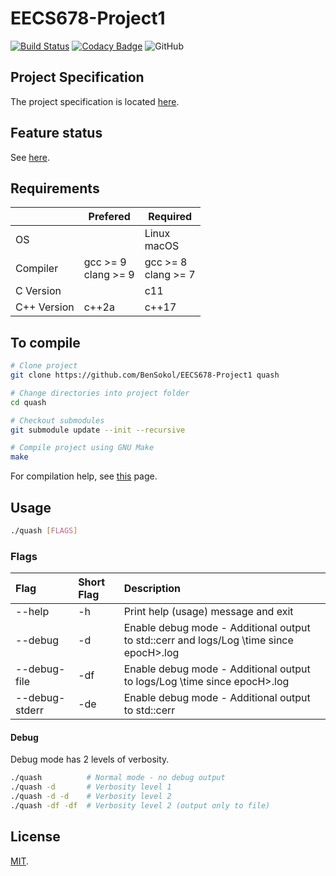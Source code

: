 # EECS678-Project1
[![Build Status](https://travis-ci.com/BenSokol/EECS678-Project1.svg?branch=master)](https://travis-ci.com/BenSokol/EECS678-Project1) [![Codacy Badge](https://api.codacy.com/project/badge/Grade/9be4f74279de46b89bcc44d5cd41d47c)](https://www.codacy.com/app/BenSokol/EECS678-Project1?utm_source=github.com&amp;utm_medium=referral&amp;utm_content=BenSokol/EECS678-Project1&amp;utm_campaign=Badge_Grade) ![GitHub](https://img.shields.io/github/license/BenSokol/EECS678-Project1.svg)

## Project Specification
The project specification is located [here](https://web.archive.org/web/20190925231148/http://www.ittc.ku.edu/~kulkarni/teaching/EECS678/projects/quash.pdf).

## Feature status
See [here](https://github.com/BenSokol/EECS678-Project1/blob/master/FEATURES.md).

## Requirements
|             |          Prefered          |          Required          |
| ----------- | -------------------------- | -------------------------- |
| OS          |                            | Linux<br>macOS             |
| Compiler    | gcc >= 9<br>clang >= 9     | gcc >= 8<br>clang >= 7     |
| C Version   |                            | c11                        |
| C++ Version | c++2a                      | c++17                      |

## To compile
```bash
# Clone project
git clone https://github.com/BenSokol/EECS678-Project1 quash

# Change directories into project folder
cd quash

# Checkout submodules
git submodule update --init --recursive

# Compile project using GNU Make
make
```
For compilation help, see [this](https://github.com/BenSokol/build-tools) page.

## Usage
```bash
./quash [FLAGS]
```

### Flags
| Flag                  | Short Flag | Description                                                                                                                              |
|:----------------------|:-----------|:-----------------------------------------------------------------------------------------------------------------------------------------|
| --help                | -h         | Print help (usage) message and exit                                                                                                      |
| --debug               | -d         | Enable debug mode - Additional output to std::cerr and logs/Log \time since epocH\>.log                                                  |
| --debug-file          | -df        | Enable debug mode - Additional output to logs/Log \time since epocH\>.log                                                                |
| --debug-stderr        | -de        | Enable debug mode - Additional output to std::cerr                                                                                       |

#### Debug
Debug mode has 2 levels of verbosity.
```bash
./quash          # Normal mode - no debug output
./quash -d       # Verbosity level 1
./quash -d -d    # Verbosity level 2
./quash -df -df  # Verbosity level 2 (output only to file)
```

## License
[MIT](https://github.com/BenSokol/EECS678-Project1/blob/master/LICENSE).

